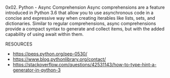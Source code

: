 0x02. Python - Async Comprehension
Async comprehensions are a feature introduced in Python 3.6 that allow you to use asynchronous code in a concise and expressive way when creating iterables like lists, sets, and dictionaries. Similar to regular comprehensions, async comprehensions provide a compact syntax to generate and collect items, but with the added capability of using await within them.

RESOURCES
* https://peps.python.org/pep-0530/
* https://www.blog.pythonlibrary.org/contact/
* https://stackoverflow.com/questions/42531143/how-to-type-hint-a-generator-in-python-3

